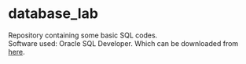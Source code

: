 # database_lab
Repository containing some basic SQL codes.
<br>
Software used: Oracle SQL Developer. Which can be downloaded from [here](https://www.oracle.com/tools/downloads/sqldev-downloads.html).
<br>
